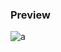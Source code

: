 ### Preview
![a](https://github.com/Eazvy/UILibs/blob/main/Librarys/Dollarware/screenshot.png?raw=true)
